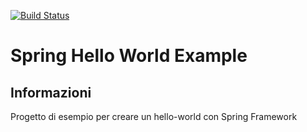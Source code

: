 [![Build Status](https://travis-ci.org/IT-Capgemini-Java/spring-example-helloworld.svg?branch=master)](https://travis-ci.org/IT-Capgemini-Java/spring-example-helloworld)




Spring Hello World Example
===================


Informazioni
-------------

Progetto di esempio per creare un hello-world con Spring Framework
